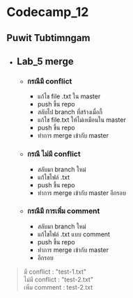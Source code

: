# Codecamp_12

 ## Puwit Tubtimngam
* ## Lab_5 merge
  - ### กรณีมี conflict
    - แก้ไข file .txt ใน master
    - push ขึ้น repo
    - สลับไป branch ที่สร้างเมื่อกี้
    - แก้ไข file.txt ให้ไม่เหมือนใน master
    - push ขึ้น repo
    - ทำการ merge เข้ากับ master
  - ### กรณี ไม่มี conflict
    - สลับมา branch ใหม่
    - แก้ไขไฟล์ .txt
    - push ขึ้น repo
    - ทำการ merge เข้ากับ master อีกรอบ
  - ### กรณีมี การเพิ่ม comment
    - สลับมา branch ใหม่
    - แก้ไขไฟล์ .txt แบบ comment
    - push ขึ้น repo
    - ทำการ merge เข้ากับ master
    - อีกรอบ 


 > มี conflict : "test-1.txt"  
 > ไม่มี conflict : "test-2.txt"   
 > เพิ่ม comment : test-2.txt 
    



    
